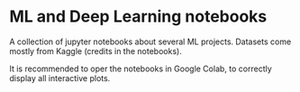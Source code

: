 # ML and Deep Learning notebooks

A collection of jupyter notebooks about several ML projects. Datasets come mostly from Kaggle (credits in the notebooks).

It is recommended to oper the notebooks in Google Colab, to correctly display all interactive plots.

